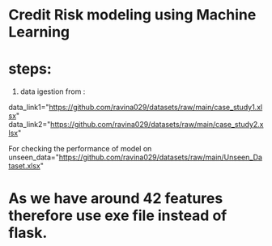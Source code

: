# Credit Risk modeling using Machine Learning

# steps:
1. data igestion from : 

data_link1="https://github.com/ravina029/datasets/raw/main/case_study1.xlsx"
data_link2="https://github.com/ravina029/datasets/raw/main/case_study2.xlsx"

For checking the performance of model on unseen_data="https://github.com/ravina029/datasets/raw/main/Unseen_Dataset.xlsx"





# As we have around 42 features therefore use exe file instead of flask.

